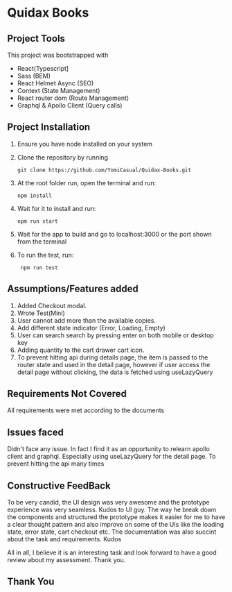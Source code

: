 # Quidax Books

## Project Tools

This project was bootstrapped with

- React(Typescript]
- Sass (BEM)
- React Helmet Async (SEO)
- Context (State Management)
- React router dom (Route Management)
- Graphql & Apollo Client (Query calls)

## Project Installation

1.  Ensure you have node installed on your system
2.  Clone the repository by running
    ```
    git clone https://github.com/YomiCasual/Quidax-Books.git
    ```
3.  At the root folder run, open the terminal and run:
    ```
    npm install
    ```
4.  Wait for it to install and run:
    ```
    npm run start
    ```
5.  Wait for the app to build and go to localhost:3000 or the port shown from the terminal

6.  To run the test, run:
    ```
     npm run test
    ```

## Assumptions/Features added

1. Added Checkout modal.
2. Wrote Test(Mini)
3. User cannot add more than the available copies.
4. Add different state indicator (Error, Loading, Empty)
5. User can search search by pressing enter on both mobile or desktop key
6. Adding quantity to the cart drawer cart icon.
7. To prevent hitting api during details page, the item is passed to the router state and used in the detail page, however if user access the detail page without clicking, the data is fetched using useLazyQuery

## Requirements Not Covered

All requirements were met according to the documents

## Issues faced

Didn't face any issue. In fact I find it as an opportunity to relearn apollo client and graphql. Especially using useLazyQuery for the detail page. To prevent hitting the api many times

## Constructive FeedBack

To be very candid, the UI design was very awesome and the prototype experience was very seamless. Kudos to UI guy. The way he break down the components and structured the prototype makes it easier for me to have a clear thought pattern and also improve on some of the UIs like the loading state, error state, cart checkout etc. The documentation was also succint about the task and requirements. Kudos

All in all, I believe it is an interesting task and look forward to have a good review about my assessment. Thank you.

## Thank You
